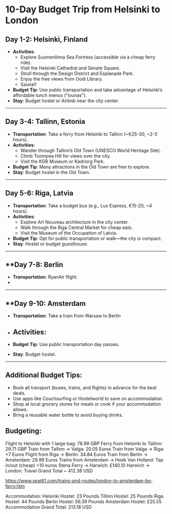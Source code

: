 # 10-Day Budget Trip from Helsinki to London

## **Day 1-2: Helsinki, Finland**
- **Activities**:
  - Explore Suomenlinna Sea Fortress (accessible via a cheap ferry ride).
  - Visit the Helsinki Cathedral and Senate Square.
  - Stroll through the Design District and Esplanade Park.
  - Enjoy the free views from Oodi Library.
  - Sauna!!
- **Budget Tip**: Use public transportation and take advantage of Helsinki’s affordable lunch menus ("lounas").
- **Stay**: Budget hostel or Airbnb near the city center.

---

## **Day 3-4: Tallinn, Estonia**
- **Transportation**: Take a ferry from Helsinki to Tallinn (~€25-30, ~2-3 hours).
- **Activities**:
  - Wander through Tallinn’s Old Town (UNESCO World Heritage Site).
  - Climb Toompea Hill for views over the city.
  - Visit the KGB Museum or Kadriorg Park.
- **Budget Tip**: Many attractions in the Old Town are free to explore.
- **Stay**: Budget hostel in the Old Town.

---

## **Day 5-6: Riga, Latvia**
- **Transportation**: Take a budget bus (e.g., Lux Express, €15-20, ~4 hours).
- **Activities**:
  - Explore Art Nouveau architecture in the city center.
  - Walk through the Riga Central Market for cheap eats.
  - Visit the Museum of the Occupation of Latvia.
- **Budget Tip**: Opt for public transportation or walk—the city is compact.
- **Stay**: Hostel or budget guesthouse.

---

## **Day 7-8: Berlin
- **Transportation**: RyanAir flight.
- 

---

## **Day 9-10: Amsterdam
- **Transportation**: Take a train from Warsaw to Berlin
- **Activities**:
	- 

- **Budget Tip**: Use public transportation day passes.
- **Stay**: Budget hostel.

---
## **Additional Budget Tips**:
- Book all transport (buses, trains, and flights) in advance for the best deals.
- Use apps like Couchsurfing or Hostelworld to save on accommodation.
- Shop at local grocery stores for meals or cook if your accommodation allows.
- Bring a reusable water bottle to avoid buying drinks.


## Budgeting: 
Flight to Helsinki with 1 large bag: 78.99 GBP
Ferry from Helsinki to Tallinn: 29.71 GBP
Train from Tallinn -> Valga: 20.05 Euros
Train from Valga -> Riga: <7 Euros
Flight from Riga -> Berlin: 34.84 Euros
Train from Berlin -> Amsterdam: 29.99 Euros
Trains from Amsterdam -> Hoek Van Holland: Tap in/out (cheap) <10 euros
Stena Ferry -> Harwich: £140.10
Harwich -> London: 
Travel Grand Total ~ 412.38 USD

https://www.seat61.com/trains-and-routes/london-to-amsterdam-by-ferry.htm

Accommodation: 
Helsinki Hostel: 23 Pounds
Tillinn Hostel: 25 Pounds 
Riga Hostel: 44 Pounds
Berlin Hostel: 56.39 Pounds 
Amsterdam Hostel: £25.55
Accommodation Grand Total: 213.18 USD 



